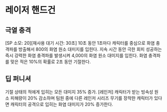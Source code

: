 # 레이저 핸드건

## 극열 충격

[SP 소모: 20][재사용 대기 시간: 30초] 10초 동안 1초마다 캐릭터를 중심으로 화염 충격파를 방출해서 800의 화염 원소 대미지를 입힌다. 지속 시간 동안 극한 회피 성공하는 즉시 강력한 화염 충격파를 발생시켜 4,000의 화염 원소 대미지를 입힌다. 화염 충격파를 맞은 적은 10%의 확률로 2초 동안 기절한다.

## 딥 퍼니셔

기절 상태의 적에게 입히는 모든 대미지 35% 증가.
[레인저] 캐릭터가 받는 빙속성 원소 피해량이 20% 감소하며 팀원 중에 다른 레인저 시리즈 무기를 장착한 캐릭터가 있다면 캐릭터의 공격으로 입히는 화염 대미지가 20% 증가한다.
